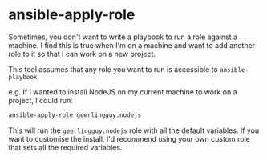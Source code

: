 
# ansible-apply-role

Sometimes, you don't want to write a playbook to run a role against a machine.
I find this is true when I'm on a machine and want to add another role to it so
that I can work on a new project.

This tool assumes that any role you want to run is accessible to 
`ansible-playbook`

e.g. If I wanted to install NodeJS on my current machine to work on a project, I
could run:

```bash
ansible-apply-role geerlingguy.nodejs
```

This will run the `geerlingguy.nodejs` role with all the default variables. If
you want to customise the install, I'd recommend using your own custom role that
sets all the required variables.
